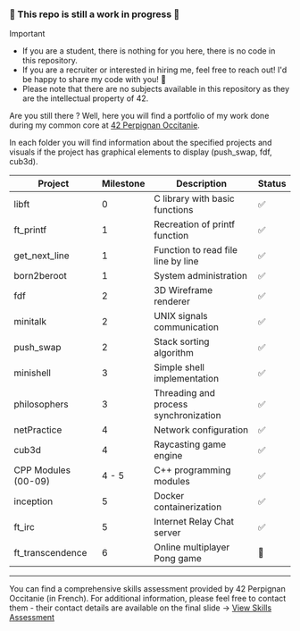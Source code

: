 <h3> 🚧 This repo is still a work in progress 🚧 </h3>

> [!IMPORTANT]
> - If you are a student, there is nothing for you here, there is no code in this repository. 
> - If you are a recruiter or interested in hiring me, feel free to reach out! I'd be happy to share my code with you! 🚀
> - Please note that there are no subjects available in this repository as they are the intellectual property of 42.
>

Are you still there ? Well, here you will find a portfolio of my work done during my common core at [42 Perpignan Occitanie](https://42perpignan.fr/).

In each folder you will find information about the specified projects and visuals if the project has graphical elements to display (push_swap, fdf, cub3d).

<div align="center">

| Project | Milestone | Description | Status |
|----------|-----------|-------------|--------|
| libft | 0 | C library with basic functions | ✅ |
| ft_printf | 1 | Recreation of printf function | ✅ |
| get_next_line | 1 | Function to read file line by line | ✅ |
| born2beroot | 1 | System administration | ✅ |
| fdf | 2 | 3D Wireframe renderer | ✅ |
| minitalk | 2 | UNIX signals communication | ✅ |
| push_swap | 2 | Stack sorting algorithm | ✅ |
| minishell | 3 | Simple shell implementation | ✅ |
| philosophers | 3 | Threading and process synchronization | ✅ |
| netPractice | 4 | Network configuration | ✅ |
| cub3d | 4 | Raycasting game engine | ✅ |
| CPP Modules (00-09) | 4 - 5 | C++ programming modules | ✅ |
| inception | 5 | Docker containerization | ✅ |
| ft_irc | 5 | Internet Relay Chat server | ✅ |
| ft_transcendence | 6 | Online multiplayer Pong game | 🔄 |

</div>

---

You can find a comprehensive skills assessment provided by 42 Perpignan Occitanie (in French). For additional information, please feel free to contact them - their contact details are available on the final slide -> [View Skills Assessment](https://drive.proton.me/urls/DKD4JR8FVR#OEW7CXO9w9hY)
